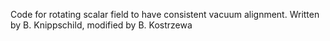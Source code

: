 Code for rotating scalar field to have consistent vacuum alignment. Written by B. Knippschild, modified by B. Kostrzewa
